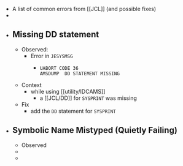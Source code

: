 - A list of common errors from [[JCL]] (and possible fixes)
-
- ## Missing DD statement
	- Observed:
		- Error in `JESYSMSG`
			- ```
			  UABORT CODE 36
			  AMSDUMP  DD STATEMENT MISSING
			  ```
	- Context
		- while using [[utility/IDCAMS]]
			- a [[JCL/DD]] for `SYSPRINT` was missing
	- Fix
		- add the `DD` statement for `SYSPRINT`
- ## Symbolic Name Mistyped (Quietly Failing)
	- Observed
	-
	-